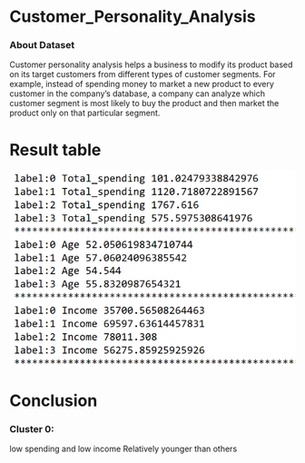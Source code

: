 # Customer_Personality_Analysis
### About Dataset
Customer personality analysis helps a business to modify its product based on its target customers from different types of customer segments. For example, instead of spending money to market a new product to every customer in the company’s database, a company can analyze which customer segment is most likely to buy the product and then market the product only on that particular segment.
# Result table
![My Image](https://github.com/ShikhamirovSarkhan/Customer_Personality_Analysis/blob/1da7bdc42efd4a337408736ce83f7cd79d95f3d1/Customer%20Personality.png)

# Conclusion
### Cluster 0:
low spending and low income 
Relatively younger than others
